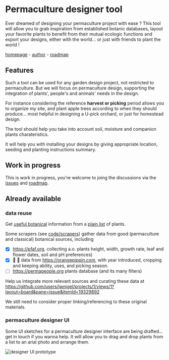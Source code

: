 # Permaculture designer tool

Ever dreamed of designing your permaculture project with ease ? This tool will allow you to grab inspiration from established botanic databases, layout your favorite plants to benefit from their mutual ecologic functions and export your designs, either with the world... or just with friends to plant the world !

[homepage](https://github.com/jwnigel/permaculture#readme) - [author](https://github.com/jwnigel) - [roadmap](https://github.com/users/jwnigel/projects/1/views/1?layout=board)


## Features

Such a tool can be used for any garden design project, not restricted to permaculture. But we will focus on permaculture design, supporting the integration of plants', people's and animals' needs in the design. 

For instance considering the reference **harvest or picking** period allows you to organize my site, and plant apple trees according to when they should produce... most helpful in designing a U-pick orchard, or just for homestead design.

The tool should help you take into account soil, moisture and companion plants charateristics.

It will help you with installing your designs by giving appropriate location, seeding and planting instructions summary.

## Work in progress

This is work in progress, you're welcome to joing the discussions via the [issues](https://github.com/jwnigel/permaculture/issues) and [roadmap](https://github.com/users/jwnigel/projects/1/views/1?layout=board).

## Already available 

### data reuse

Get [useful botanical](https://github.com/jwnigel/permaculture/blob/master/sample/sven_plants.csv) information from a [plain list](https://github.com/jwnigel/permaculture/blob/master/sample/sven_plants.txt) of plants.

Some scrapers (see [code/scrapers](https://github.com/jwnigel/permaculture/tree/master/design)) gather data from good (permaculture and classical) botanical sources, including
- [x] https://pfaf.org, collecting a.o. plants height, width, growth rate, leaf and flower dates, soil and pH preferences)
- [x] 🍎 🍏 data from https://orangepippin.com, with year introduced, cropping and keeping ability, uses, and picking season.
- [ ] https://permapeople.org plants database (and its many filters)

Help us integrate more relevant sources and curating these data at https://github.com/users/jwnigel/projects/1/views/1?layout=board&pane=issue&itemId=19329892

We still need to consider proper linking/referencing to these original materials.

### permaculture designer UI

Some UI sketches for a permaculture designer interface are being drafted... get in touch if you wanna help. It will allow you to drag and drop plants from a list to an arial photo and arrange them.

![designer UI prototype](https://share.balsamiq.com/c/c1Ls46qHLyN9ht8nzRtp2G.png)

